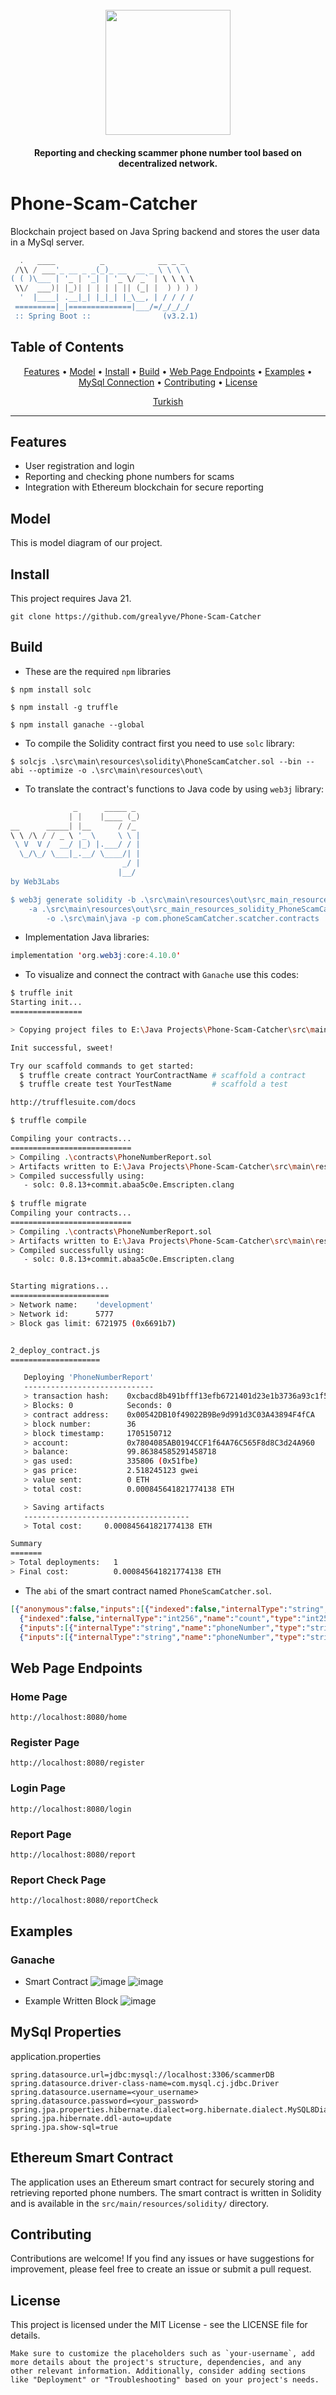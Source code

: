<h1 align="center">
  <br>
  <a href="https://github.com/grealyve/Phone-Scam-Catcher/static/PhoneScamCatcher.png"><img src="static/PhoneScamCatcher.jpg" width="200px" ></a>
</h1>

<h4 align="center">Reporting and checking scammer phone number tool based on decentralized network.</h4>

# Phone-Scam-Catcher
Blockchain project based on Java Spring backend and stores the user data in a MySql server. 

````powershell
  .   ____          _            __ _ _
 /\\ / ___'_ __ _ _(_)_ __  __ _ \ \ \ \
( ( )\___ | '_ | '_| | '_ \/ _` | \ \ \ \
 \\/  ___)| |_)| | | | | || (_| |  ) ) ) )
  '  |____| .__|_| |_|_| |_\__, | / / / /
 =========|_|==============|___/=/_/_/_/
 :: Spring Boot ::                (v3.2.1)
````

## Table of Contents
<p align="center">
  <a href="#features">Features</a> •
  <a href="#model">Model</a> •
  <a href="#install">Install</a> •
  <a href="#build">Build</a> •
  <a href="#web-page-endpoints">Web Page Endpoints</a> •
  <a href="#examples">Examples</a> •
  <a href="#mysql-properties">MySql Connection</a> •
  <a href="#contributing">Contributing</a> •
  <a href="#license">License</a>
</p>

<p align="center">
  <a href="https://github.com/grealyve/Phone-Scam-Catcher/README_TR.md">Turkish</a>
</p>

---

## Features

- User registration and login
- Reporting and checking phone numbers for scams
- Integration with Ethereum blockchain for secure reporting

## Model
This is model diagram of our project. 

## Install
This project requires Java 21.
````shell
git clone https://github.com/grealyve/Phone-Scam-Catcher
````

## Build
- These are the required `npm` libraries
```shell
$ npm install solc

$ npm install -g truffle

$ npm install ganache --global
```

- To compile the Solidity contract first you need to use `solc` library:
```shell
$ solcjs .\src\main\resources\solidity\PhoneScamCatcher.sol --bin --abi --optimize -o .\src\main\resources\out\
```

- To translate the contract's functions to Java code by using `web3j` library:
```powershell
              _      _____ _
             | |    |____ (_)
__      _____| |__      / /_
\ \ /\ / / _ \ '_ \     \ \ |
 \ V  V /  __/ |_) |.___/ / |
  \_/\_/ \___|_.__/ \____/| |
                         _/ |
                        |__/
by Web3Labs

$ web3j generate solidity -b .\src\main\resources\out\src_main_resources_solidity_PhoneScamCatcher_sol_PhoneNumberReport.bin 
    -a .\src\main\resources\out\src_main_resources_solidity_PhoneScamCatcher_sol_PhoneNumberReport.abi 
        -o .\src\main\java -p com.phoneScamCatcher.scatcher.contracts
```
- Implementation Java libraries:
```java
implementation 'org.web3j:core:4.10.0'
```
- To visualize and connect the contract with `Ganache` use this codes: 
```bash
$ truffle init
Starting init...
================

> Copying project files to E:\Java Projects\Phone-Scam-Catcher\src\main\resources

Init successful, sweet!

Try our scaffold commands to get started:
  $ truffle create contract YourContractName # scaffold a contract
  $ truffle create test YourTestName         # scaffold a test

http://trufflesuite.com/docs

$ truffle compile

Compiling your contracts...
===========================
> Compiling .\contracts\PhoneNumberReport.sol
> Artifacts written to E:\Java Projects\Phone-Scam-Catcher\src\main\resources\build\contracts
> Compiled successfully using:
   - solc: 0.8.13+commit.abaa5c0e.Emscripten.clang
   
$ truffle migrate
Compiling your contracts...
===========================
> Compiling .\contracts\PhoneNumberReport.sol
> Artifacts written to E:\Java Projects\Phone-Scam-Catcher\src\main\resources\build\contracts
> Compiled successfully using:
   - solc: 0.8.13+commit.abaa5c0e.Emscripten.clang


Starting migrations...
======================
> Network name:    'development'
> Network id:      5777
> Block gas limit: 6721975 (0x6691b7)


2_deploy_contract.js
====================

   Deploying 'PhoneNumberReport'
   -----------------------------
   > transaction hash:    0xcbacd8b491bfff13efb6721401d23e1b3736a93c1f5452c3afec60856c93d4f0
   > Blocks: 0            Seconds: 0
   > contract address:    0x00542DB10f49022B9Be9d991d3C03A43894F4fCA
   > block number:        36
   > block timestamp:     1705150712
   > account:             0x7804085AB0194CCF1f64A76C565F8d8C3d24A960
   > balance:             99.86384585291458718
   > gas used:            335806 (0x51fbe)
   > gas price:           2.518245123 gwei
   > value sent:          0 ETH
   > total cost:          0.000845641821774138 ETH

   > Saving artifacts
   -------------------------------------
   > Total cost:     0.000845641821774138 ETH

Summary
=======
> Total deployments:   1
> Final cost:          0.000845641821774138 ETH
```
- The `abi` of the smart contract named `PhoneScamCatcher.sol`.
`````json
[{"anonymous":false,"inputs":[{"indexed":false,"internalType":"string","name":"phoneNumber","type":"string"},
  {"indexed":false,"internalType":"int256","name":"count","type":"int256"}],"name":"PhoneNumberReported","type":"event"},
  {"inputs":[{"internalType":"string","name":"phoneNumber","type":"string"}],"name":"checkReports","outputs":[{"internalType":"int256","name":"","type":"int256"}],"stateMutability":"view","type":"function"},
  {"inputs":[{"internalType":"string","name":"phoneNumber","type":"string"}],"name":"reportNumber","outputs":[],"stateMutability":"nonpayable","type":"function"}]
`````

## Web Page Endpoints

### Home Page
``http://localhost:8080/home``
### Register Page
``http://localhost:8080/register``
### Login Page
``http://localhost:8080/login``
### Report Page
``http://localhost:8080/report``
### Report Check Page
``http://localhost:8080/reportCheck``
## Examples

### Ganache
- Smart Contract
![image](https://github.com/grealyve/Phone-Scam-Catcher/assets/41903311/04457acc-728f-4e2e-a4c0-bed6157276bc)
![image](https://github.com/grealyve/Phone-Scam-Catcher/assets/41903311/b2cb7b27-dfd0-4086-98c4-25b3c4802285)

- Example Written Block 
![image](https://github.com/grealyve/Phone-Scam-Catcher/assets/41903311/4a199fe6-6bdd-48f4-b2d9-13fd693e501f)


## MySql Properties
application.properties
````mysql-sql
spring.datasource.url=jdbc:mysql://localhost:3306/scammerDB
spring.datasource.driver-class-name=com.mysql.cj.jdbc.Driver
spring.datasource.username=<your_username>
spring.datasource.password=<your_password>
spring.jpa.properties.hibernate.dialect=org.hibernate.dialect.MySQL8Dialect
spring.jpa.hibernate.ddl-auto=update
spring.jpa.show-sql=true
````

## Ethereum Smart Contract
The application uses an Ethereum smart contract for securely storing and retrieving reported phone numbers. The smart contract is written in Solidity and is available in the `src/main/resources/solidity/` directory.

## Contributing
Contributions are welcome! If you find any issues or have suggestions for improvement, please feel free to create an issue or submit a pull request.

## License
This project is licensed under the MIT License - see the LICENSE file for details.
```shell
Make sure to customize the placeholders such as `your-username`, add more details about the project's structure, dependencies, and any other relevant information. Additionally, consider adding sections like "Deployment" or "Troubleshooting" based on your project's needs.
```

